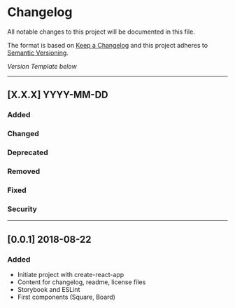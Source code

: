 # Changelog
All notable changes to this project will be documented in this file.

The format is based on [Keep a Changelog](http://keepachangelog.com/)
and this project adheres to [Semantic Versioning](http://semver.org/).


*Version Template below*

---
## [X.X.X] YYYY-MM-DD

### Added
### Changed
### Deprecated
### Removed
### Fixed
### Security
---

## [0.0.1] 2018-08-22

### Added
- Initiate project with create-react-app
- Content for changelog, readme, license files
- Storybook and ESLint
- First components (Square, Board)
